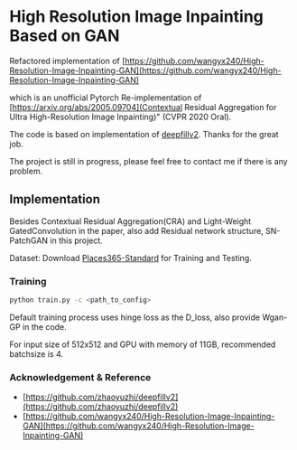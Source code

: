 # High Resolution Image Inpainting Based on GAN

Refactored implementation of [https://github.com/wangyx240/High-Resolution-Image-Inpainting-GAN](https://github.com/wangyx240/High-Resolution-Image-Inpainting-GAN)

which is an unofficial Pytorch Re-implementation of [https://arxiv.org/abs/2005.09704](Contextual Residual Aggregation for Ultra High-Resolution Image Inpainting)" (CVPR 2020 Oral).

The code is based on implementation of <a href="https://github.com/zhaoyuzhi/deepfillv2">deepfillv2</a>. Thanks for the great job.

The project is still in progress, please feel free to contact me if there is any problem.

## Implementation
Besides Contextual Residual Aggregation(CRA) and Light-Weight GatedConvolution in the paper, also add Residual network structure, SN-PatchGAN in this project.

Dataset: Download [Places365-Standard](http://places2.csail.mit.edu/download.html) for Training and Testing.

### Training
```bash
python train.py -c <path_to_config>
```

Default training process uses hinge loss as the D_loss, also provide Wgan-GP in the code.

For input size of 512x512 and GPU with memory of 11GB, recommended batchsize is 4.

### Acknowledgement & Reference

* [https://github.com/zhaoyuzhi/deepfillv2](https://github.com/zhaoyuzhi/deepfillv2)
* [https://github.com/wangyx240/High-Resolution-Image-Inpainting-GAN](https://github.com/wangyx240/High-Resolution-Image-Inpainting-GAN)
